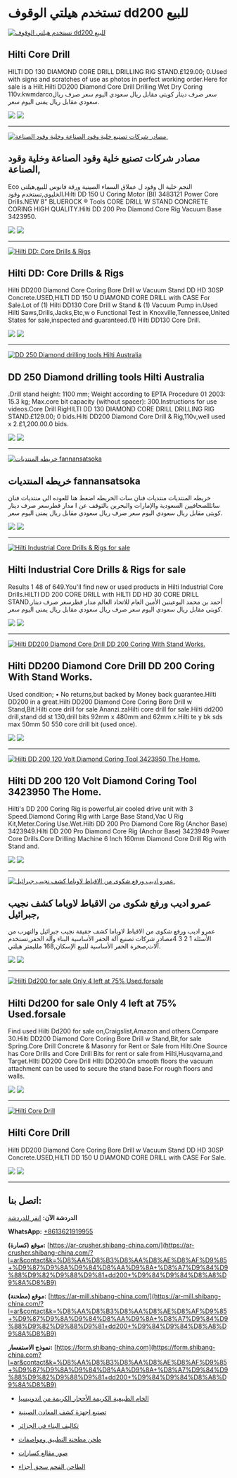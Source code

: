 # تستخدم هيلتي الوقوف dd200 للبيع

<a href="https://swt.shibang-china.com/?l=ar&img&k=%D8%AA%D8%B3%D8%AA%D8%AE%D8%AF%D9%85+%D9%87%D9%8A%D9%84%D8%AA%D9%8A+%D8%A7%D9%84%D9%88%D9%82%D9%88%D9%81+dd200+%D9%84%D9%84%D8%A8%D9%8A%D8%B9" target="_blank">![تستخدم هيلتي الوقوف dd200 للبيع](http://static.shibang-china.com/all-800x300/253.jpg)</a>

## Hilti Core Drill
HILTI DD 130 DIAMOND CORE DRILL DRILLING RIG STAND.£129.00; 0.Used with signs and scratches of use as photos in perfect working order.Here for sale is a Hilt.Hilti DD200 Diamond Core Drill Drilling Wet Dry Coring 110v.kwmdarcoسعر صرف دينار كويتى مقابل ريال سعودي اليوم سعر صرف ريال سعودي مقابل ريال يمنى اليوم سعر.


<a href="https://whatsapp.shibangsoft.com/WhatsApp.php" target="_blank" title="WhatsApp">![](http://static.shibang-china.com/icon/whatsapp.png)</a> <a href="https://swt.shibang-china.com/?l=ar&icon&k=%D8%AA%D8%B3%D8%AA%D8%AE%D8%AF%D9%85+%D9%87%D9%8A%D9%84%D8%AA%D9%8A+%D8%A7%D9%84%D9%88%D9%82%D9%88%D9%81+dd200+%D9%84%D9%84%D8%A8%D9%8A%D8%B9" target="_blank">![](http://static.shibang-china.com/icon/chat-ar.png)</a>

---

<a href="https://swt.shibang-china.com/?l=ar&img&k=%D8%AA%D8%B3%D8%AA%D8%AE%D8%AF%D9%85+%D9%87%D9%8A%D9%84%D8%AA%D9%8A+%D8%A7%D9%84%D9%88%D9%82%D9%88%D9%81+dd200+%D9%84%D9%84%D8%A8%D9%8A%D8%B9" target="_blank">![مصادر شركات تصنيع خلية وقود الصناعة وخلية وقود الصناعة,](http://static.shibang-china.com/all-800x300/238.jpg)</a>

## مصادر شركات تصنيع خلية وقود الصناعة وخلية وقود الصناعة,
Eco النجم خلية ال وقود ل عملاق السماء الصينية ورقة فانوس للبيع,هيلتي الخليوي,تستخدم وقود.Hilti DD 150 U Coring Motor (BI) 3483121 Power Core Drills.NEW 8&quot; BLUEROCK ® Tools CORE DRILL W STAND CONCRETE CORING HIGH QUALITY.Hilti DD 200 Pro Diamond Core Rig Vacuum Base 3423950.


<a href="https://whatsapp.shibangsoft.com/WhatsApp.php" target="_blank" title="WhatsApp">![](http://static.shibang-china.com/icon/whatsapp.png)</a> <a href="https://swt.shibang-china.com/?l=ar&icon&k=%D8%AA%D8%B3%D8%AA%D8%AE%D8%AF%D9%85+%D9%87%D9%8A%D9%84%D8%AA%D9%8A+%D8%A7%D9%84%D9%88%D9%82%D9%88%D9%81+dd200+%D9%84%D9%84%D8%A8%D9%8A%D8%B9" target="_blank">![](http://static.shibang-china.com/icon/chat-ar.png)</a>

---

<a href="https://swt.shibang-china.com/?l=ar&img&k=%D8%AA%D8%B3%D8%AA%D8%AE%D8%AF%D9%85+%D9%87%D9%8A%D9%84%D8%AA%D9%8A+%D8%A7%D9%84%D9%88%D9%82%D9%88%D9%81+dd200+%D9%84%D9%84%D8%A8%D9%8A%D8%B9" target="_blank">![Hilti DD: Core Drills &amp; Rigs](http://static.shibang-china.com/all-800x300/382.jpg)</a>

## Hilti DD: Core Drills &amp; Rigs
Hilti DD200 Diamond Core Coring Bore Drill w Vacuum Stand DD HD 30SP Concrete.USED,HILTI DD 150 U DIAMOND CORE DRILL with CASE For Sale.Lot of (1) Hilti DD130 Core Drill w Stand &amp; (1) Vacuum Pump in.Used Hilti Saws,Drills,Jacks,Etc,w o Functional Test in Knoxville,Tennessee,United States for sale,inspected and guaranteed.(1) Hilti DD130 Core Drill.


<a href="https://whatsapp.shibangsoft.com/WhatsApp.php" target="_blank" title="WhatsApp">![](http://static.shibang-china.com/icon/whatsapp.png)</a> <a href="https://swt.shibang-china.com/?l=ar&icon&k=%D8%AA%D8%B3%D8%AA%D8%AE%D8%AF%D9%85+%D9%87%D9%8A%D9%84%D8%AA%D9%8A+%D8%A7%D9%84%D9%88%D9%82%D9%88%D9%81+dd200+%D9%84%D9%84%D8%A8%D9%8A%D8%B9" target="_blank">![](http://static.shibang-china.com/icon/chat-ar.png)</a>

---

<a href="https://swt.shibang-china.com/?l=ar&img&k=%D8%AA%D8%B3%D8%AA%D8%AE%D8%AF%D9%85+%D9%87%D9%8A%D9%84%D8%AA%D9%8A+%D8%A7%D9%84%D9%88%D9%82%D9%88%D9%81+dd200+%D9%84%D9%84%D8%A8%D9%8A%D8%B9" target="_blank">![DD 250 Diamond drilling tools Hilti Australia](http://static.shibang-china.com/all-800x300/1056.jpg)</a>

## DD 250 Diamond drilling tools Hilti Australia
.Drill stand height: 1100 mm; Weight according to EPTA Procedure 01 2003: 15.3 kg; Max.core bit capacity (without spacer): 300.Instructions for use videos.Core Drill RigHILTI DD 130 DIAMOND CORE DRILL DRILLING RIG STAND.£129.00; 0 bids.Hilti DD200 Diamond Core Drill &amp; Rig,110v,well used x 2.£1,200.00.0 bids.


<a href="https://whatsapp.shibangsoft.com/WhatsApp.php" target="_blank" title="WhatsApp">![](http://static.shibang-china.com/icon/whatsapp.png)</a> <a href="https://swt.shibang-china.com/?l=ar&icon&k=%D8%AA%D8%B3%D8%AA%D8%AE%D8%AF%D9%85+%D9%87%D9%8A%D9%84%D8%AA%D9%8A+%D8%A7%D9%84%D9%88%D9%82%D9%88%D9%81+dd200+%D9%84%D9%84%D8%A8%D9%8A%D8%B9" target="_blank">![](http://static.shibang-china.com/icon/chat-ar.png)</a>

---

<a href="https://swt.shibang-china.com/?l=ar&img&k=%D8%AA%D8%B3%D8%AA%D8%AE%D8%AF%D9%85+%D9%87%D9%8A%D9%84%D8%AA%D9%8A+%D8%A7%D9%84%D9%88%D9%82%D9%88%D9%81+dd200+%D9%84%D9%84%D8%A8%D9%8A%D8%B9" target="_blank">![خريطه المنتديات fannansatsoka](http://static.shibang-china.com/all-800x300/631.jpg)</a>

## خريطه المنتديات fannansatsoka
خريطه المنتديات منتديات فنان سات الخريطه اضغط هنا للعوده الى منتديات فنان ساتللصحافيين السعودية والإمارات والبحرين بالتوقف عن ا مدار قطرسعر صرف دينار كويتى مقابل ريال سعودي اليوم سعر صرف ريال سعودي مقابل ريال يمنى اليوم سعر.


<a href="https://whatsapp.shibangsoft.com/WhatsApp.php" target="_blank" title="WhatsApp">![](http://static.shibang-china.com/icon/whatsapp.png)</a> <a href="https://swt.shibang-china.com/?l=ar&icon&k=%D8%AA%D8%B3%D8%AA%D8%AE%D8%AF%D9%85+%D9%87%D9%8A%D9%84%D8%AA%D9%8A+%D8%A7%D9%84%D9%88%D9%82%D9%88%D9%81+dd200+%D9%84%D9%84%D8%A8%D9%8A%D8%B9" target="_blank">![](http://static.shibang-china.com/icon/chat-ar.png)</a>

---

<a href="https://swt.shibang-china.com/?l=ar&img&k=%D8%AA%D8%B3%D8%AA%D8%AE%D8%AF%D9%85+%D9%87%D9%8A%D9%84%D8%AA%D9%8A+%D8%A7%D9%84%D9%88%D9%82%D9%88%D9%81+dd200+%D9%84%D9%84%D8%A8%D9%8A%D8%B9" target="_blank">![Hilti Industrial Core Drills &amp; Rigs for sale](http://static.shibang-china.com/all-800x300/1248.jpg)</a>

## Hilti Industrial Core Drills &amp; Rigs for sale
Results 1 48 of 649.You&#39;ll find new or used products in Hilti Industrial Core Drills.HILTI DD 200 CORE DRILL with HILTI DD HD 30 CORE DRILL STAND.أحمد بن محمد البوعينين الأمين العام للاتحاد العالم مدار قطرسعر صرف دينار كويتى مقابل ريال سعودي اليوم سعر صرف ريال سعودي مقابل ريال يمنى اليوم سعر.


<a href="https://whatsapp.shibangsoft.com/WhatsApp.php" target="_blank" title="WhatsApp">![](http://static.shibang-china.com/icon/whatsapp.png)</a> <a href="https://swt.shibang-china.com/?l=ar&icon&k=%D8%AA%D8%B3%D8%AA%D8%AE%D8%AF%D9%85+%D9%87%D9%8A%D9%84%D8%AA%D9%8A+%D8%A7%D9%84%D9%88%D9%82%D9%88%D9%81+dd200+%D9%84%D9%84%D8%A8%D9%8A%D8%B9" target="_blank">![](http://static.shibang-china.com/icon/chat-ar.png)</a>

---

<a href="https://swt.shibang-china.com/?l=ar&img&k=%D8%AA%D8%B3%D8%AA%D8%AE%D8%AF%D9%85+%D9%87%D9%8A%D9%84%D8%AA%D9%8A+%D8%A7%D9%84%D9%88%D9%82%D9%88%D9%81+dd200+%D9%84%D9%84%D8%A8%D9%8A%D8%B9" target="_blank">![Hilti DD200 Diamond Core Drill DD 200 Coring With Stand Works.](http://static.shibang-china.com/all-800x300/822.jpg)</a>

## Hilti DD200 Diamond Core Drill DD 200 Coring With Stand Works.
Used condition; • No returns,but backed by Money back guarantee.Hilti DD200 in a great.Hilti DD200 Diamond Core Coring Bore Drill w Stand,Bit.Hilti core drill for sale Ananzi.zaHilti core drill for sale.Hilti dd200 drill,stand dd st 130,drill bits 92mm x 480mm and 62mm x.Hilti te y bk sds max 50mm 50 550 core drill bit (used once).


<a href="https://whatsapp.shibangsoft.com/WhatsApp.php" target="_blank" title="WhatsApp">![](http://static.shibang-china.com/icon/whatsapp.png)</a> <a href="https://swt.shibang-china.com/?l=ar&icon&k=%D8%AA%D8%B3%D8%AA%D8%AE%D8%AF%D9%85+%D9%87%D9%8A%D9%84%D8%AA%D9%8A+%D8%A7%D9%84%D9%88%D9%82%D9%88%D9%81+dd200+%D9%84%D9%84%D8%A8%D9%8A%D8%B9" target="_blank">![](http://static.shibang-china.com/icon/chat-ar.png)</a>

---

<a href="https://swt.shibang-china.com/?l=ar&img&k=%D8%AA%D8%B3%D8%AA%D8%AE%D8%AF%D9%85+%D9%87%D9%8A%D9%84%D8%AA%D9%8A+%D8%A7%D9%84%D9%88%D9%82%D9%88%D9%81+dd200+%D9%84%D9%84%D8%A8%D9%8A%D8%B9" target="_blank">![Hilti DD 200 120 Volt Diamond Coring Tool 3423950 The Home.](http://static.shibang-china.com/all-800x300/558.jpg)</a>

## Hilti DD 200 120 Volt Diamond Coring Tool 3423950 The Home.
Hilti&#39;s DD 200 Coring Rig is powerful,air cooled drive unit with 3 Speed.Diamond Coring Rig with Large Base Stand,Vac U Rig Kit,Meter.Coring Use.Wet.Hilti DD 200 Pro Diamond Core Rig (Anchor Base) 3423949.Hilti DD 200 Pro Diamond Core Rig (Anchor Base) 3423949 Power Core Drills.Core Drilling Machine 6 Inch 160mm Diamond Core Drill Rig with Stand and.


<a href="https://whatsapp.shibangsoft.com/WhatsApp.php" target="_blank" title="WhatsApp">![](http://static.shibang-china.com/icon/whatsapp.png)</a> <a href="https://swt.shibang-china.com/?l=ar&icon&k=%D8%AA%D8%B3%D8%AA%D8%AE%D8%AF%D9%85+%D9%87%D9%8A%D9%84%D8%AA%D9%8A+%D8%A7%D9%84%D9%88%D9%82%D9%88%D9%81+dd200+%D9%84%D9%84%D8%A8%D9%8A%D8%B9" target="_blank">![](http://static.shibang-china.com/icon/chat-ar.png)</a>

---

<a href="https://swt.shibang-china.com/?l=ar&img&k=%D8%AA%D8%B3%D8%AA%D8%AE%D8%AF%D9%85+%D9%87%D9%8A%D9%84%D8%AA%D9%8A+%D8%A7%D9%84%D9%88%D9%82%D9%88%D9%81+dd200+%D9%84%D9%84%D8%A8%D9%8A%D8%B9" target="_blank">![عمرو اديب ورفع شكوى من الاقباط لاوباما كشف نجيب جبرائيل,](http://static.shibang-china.com/all-800x300/152.jpg)</a>

## عمرو اديب ورفع شكوى من الاقباط لاوباما كشف نجيب جبرائيل,
عمرو اديب ورفع شكوى من الاقباط لاوباما كشف حقيقة نجيب جبرائيل والتهرب من الأسئلة 1 2 3 4مصادر شركات تصنيع آلة الحفر الأساسية البناء وآلة الحفر,تستخدم آلات,صخرة الحفر الأساسية للبيع الإسكان,168 ملليمتر هيلتي.


<a href="https://whatsapp.shibangsoft.com/WhatsApp.php" target="_blank" title="WhatsApp">![](http://static.shibang-china.com/icon/whatsapp.png)</a> <a href="https://swt.shibang-china.com/?l=ar&icon&k=%D8%AA%D8%B3%D8%AA%D8%AE%D8%AF%D9%85+%D9%87%D9%8A%D9%84%D8%AA%D9%8A+%D8%A7%D9%84%D9%88%D9%82%D9%88%D9%81+dd200+%D9%84%D9%84%D8%A8%D9%8A%D8%B9" target="_blank">![](http://static.shibang-china.com/icon/chat-ar.png)</a>

---

<a href="https://swt.shibang-china.com/?l=ar&img&k=%D8%AA%D8%B3%D8%AA%D8%AE%D8%AF%D9%85+%D9%87%D9%8A%D9%84%D8%AA%D9%8A+%D8%A7%D9%84%D9%88%D9%82%D9%88%D9%81+dd200+%D9%84%D9%84%D8%A8%D9%8A%D8%B9" target="_blank">![Hilti Dd200 for sale Only 4 left at 75% Used.forsale](http://static.shibang-china.com/all-800x300/798.jpg)</a>

## Hilti Dd200 for sale Only 4 left at 75% Used.forsale
Find used Hilti Dd200 for sale on,Craigslist,Amazon and others.Compare 30.Hilti DD200 Diamond Core Coring Bore Drill w Stand,Bit,for sale Spring.Core Drill Concrete &amp; Masonry for Rent or Sale from Hilti.One Source has Core Drills and Core Drill Bits for rent or sale from Hilti,Husqvarna,and Target.HIlti DD200 Core Drill HIlti DD200.On smooth floors the vacuum attachment can be used to secure the stand base.For rough floors and walls.


<a href="https://whatsapp.shibangsoft.com/WhatsApp.php" target="_blank" title="WhatsApp">![](http://static.shibang-china.com/icon/whatsapp.png)</a> <a href="https://swt.shibang-china.com/?l=ar&icon&k=%D8%AA%D8%B3%D8%AA%D8%AE%D8%AF%D9%85+%D9%87%D9%8A%D9%84%D8%AA%D9%8A+%D8%A7%D9%84%D9%88%D9%82%D9%88%D9%81+dd200+%D9%84%D9%84%D8%A8%D9%8A%D8%B9" target="_blank">![](http://static.shibang-china.com/icon/chat-ar.png)</a>

---

<a href="https://swt.shibang-china.com/?l=ar&img&k=%D8%AA%D8%B3%D8%AA%D8%AE%D8%AF%D9%85+%D9%87%D9%8A%D9%84%D8%AA%D9%8A+%D8%A7%D9%84%D9%88%D9%82%D9%88%D9%81+dd200+%D9%84%D9%84%D8%A8%D9%8A%D8%B9" target="_blank">![Hilti Core Drill](http://static.shibang-china.com/all-800x300/295.jpg)</a>

## Hilti Core Drill
Hilti DD200 Diamond Core Coring Bore Drill w Vacuum Stand DD HD 30SP Concrete.USED,HILTI DD 150 U DIAMOND CORE DRILL with CASE For Sale.

<a href="https://whatsapp.shibangsoft.com/WhatsApp.php" target="_blank" title="WhatsApp">![](http://static.shibang-china.com/icon/whatsapp.png)</a> <a href="https://swt.shibang-china.com/?l=ar&icon&k=%D8%AA%D8%B3%D8%AA%D8%AE%D8%AF%D9%85+%D9%87%D9%8A%D9%84%D8%AA%D9%8A+%D8%A7%D9%84%D9%88%D9%82%D9%88%D9%81+dd200+%D9%84%D9%84%D8%A8%D9%8A%D8%B9" target="_blank">![](http://static.shibang-china.com/icon/chat-ar.png)</a>

---
## اتصل بنا:

**الدردشة الآن:** [انقر للدردشة](https://swt.shibang-china.com?l=ar&contact&k=%D8%AA%D8%B3%D8%AA%D8%AE%D8%AF%D9%85+%D9%87%D9%8A%D9%84%D8%AA%D9%8A+%D8%A7%D9%84%D9%88%D9%82%D9%88%D9%81+dd200+%D9%84%D9%84%D8%A8%D9%8A%D8%B9)

**WhatsApp:**  [+8613621919955](https://whatsapp.shibangsoft.com/WhatsApp.php)

**موقع (كسارة):** [https://ar-crusher.shibang-china.com/](https://ar-crusher.shibang-china.com/?l=ar&contact&k=%D8%AA%D8%B3%D8%AA%D8%AE%D8%AF%D9%85+%D9%87%D9%8A%D9%84%D8%AA%D9%8A+%D8%A7%D9%84%D9%88%D9%82%D9%88%D9%81+dd200+%D9%84%D9%84%D8%A8%D9%8A%D8%B9)

**موقع (مطحنة):** [https://ar-mill.shibang-china.com/](https://ar-mill.shibang-china.com/?l=ar&contact&k=%D8%AA%D8%B3%D8%AA%D8%AE%D8%AF%D9%85+%D9%87%D9%8A%D9%84%D8%AA%D9%8A+%D8%A7%D9%84%D9%88%D9%82%D9%88%D9%81+dd200+%D9%84%D9%84%D8%A8%D9%8A%D8%B9)

**نموذج الاستفسار:** [https://form.shibang-china.com](https://form.shibang-china.com?l=ar&contact&k=%D8%AA%D8%B3%D8%AA%D8%AE%D8%AF%D9%85+%D9%87%D9%8A%D9%84%D8%AA%D9%8A+%D8%A7%D9%84%D9%88%D9%82%D9%88%D9%81+dd200+%D9%84%D9%84%D8%A8%D9%8A%D8%B9)

* [الخام الطبيعية الكريمة الأحجار الكريمة من اندونيسيا](../16/%D8%A7%D9%84%D8%AE%D8%A7%D9%85%20%D8%A7%D9%84%D8%B7%D8%A8%D9%8A%D8%B9%D9%8A%D8%A9%20%D8%A7%D9%84%D9%83%D8%B1%D9%8A%D9%85%D8%A9%20%D8%A7%D9%84%D8%A3%D8%AD%D8%AC%D8%A7%D8%B1%20%D8%A7%D9%84%D9%83%D8%B1%D9%8A%D9%85%D8%A9%20%D9%85%D9%86%20%D8%A7%D9%86%D8%AF%D9%88%D9%86%D9%8A%D8%B3%D9%8A%D8%A7.md)

* [تصنيع اجهزة كشف المعادن الصينية](../20/%D8%AA%D8%B5%D9%86%D9%8A%D8%B9%20%D8%A7%D8%AC%D9%87%D8%B2%D8%A9%20%D9%83%D8%B4%D9%81%20%D8%A7%D9%84%D9%85%D8%B9%D8%A7%D8%AF%D9%86%20%D8%A7%D9%84%D8%B5%D9%8A%D9%86%D9%8A%D8%A9.md)

* [تكاليف البناء في الجزائر](../19/%D8%AA%D9%83%D8%A7%D9%84%D9%8A%D9%81%20%D8%A7%D9%84%D8%A8%D9%86%D8%A7%D8%A1%20%D9%81%D9%8A%20%D8%A7%D9%84%D8%AC%D8%B2%D8%A7%D8%A6%D8%B1.md)

* [طحن مطحنة التطبيق ومواصفات](../20/%D8%B7%D8%AD%D9%86%20%D9%85%D8%B7%D8%AD%D9%86%D8%A9%20%D8%A7%D9%84%D8%AA%D8%B7%D8%A8%D9%8A%D9%82%20%D9%88%D9%85%D9%88%D8%A7%D8%B5%D9%81%D8%A7%D8%AA.md)

* [صور مقالع كسارات](../16/%D8%B5%D9%88%D8%B1%20%D9%85%D9%82%D8%A7%D9%84%D8%B9%20%D9%83%D8%B3%D8%A7%D8%B1%D8%A7%D8%AA.md)

* [الطاحن الفحم سحق أجزاء](../19/%D8%A7%D9%84%D8%B7%D8%A7%D8%AD%D9%86%20%D8%A7%D9%84%D9%81%D8%AD%D9%85%20%D8%B3%D8%AD%D9%82%20%D8%A3%D8%AC%D8%B2%D8%A7%D8%A1.md)
